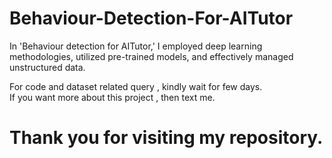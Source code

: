 # Behaviour-Detection-For-AITutor
In 'Behaviour detection for AITutor,' I employed deep learning methodologies, utilized pre-trained models, and effectively managed unstructured data.

 For code and dataset related query , kindly wait for few days. <br/>
 If you want more about this project , then text me.

# Thank you for visiting my repository.
